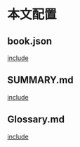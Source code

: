 # 本文配置

## book.json

[include](../../book.json)

## SUMMARY.md

[include](../../SUMMARY.md)


## Glossary.md

[include](../../Glossary.md)


